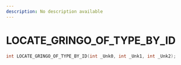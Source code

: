 ```yaml
---
description: No description available 
---
```


# LOCATE_GRINGO_OF_TYPE_BY_ID

```cpp
int LOCATE_GRINGO_OF_TYPE_BY_ID(int _Unk0, int _Unk1, int _Unk2);
```